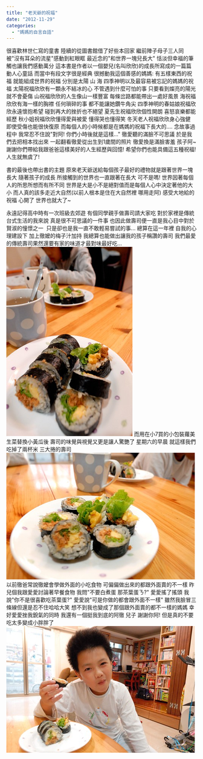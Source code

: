 ```yaml
---
title: "老天爺的祝福"
date: "2012-11-29"
categories: 
  - "媽媽的自言自語"
---
```


很喜歡林世仁寫的童書 陸續的從圖書館借了好些本回家 繼前陣子母子三人同被"沒有耳朵的流星"感動到紅眼眶 最近念的"和世界一塊兒長大" 恬淡但幸福的筆觸也讓我們感動萬分 這本書是作者以一個嬰兒(名叫欣欣)的成長所寫成的一篇篇動人心童話 而當中有段文字很是經典 很撼動我這個善感的媽媽: 有五樣東西的祝福 就能組成世界的祝福 分別是太陽 山 海 四季神明以及最容易被忘記的媽媽的祝福 太陽祝福欣欣有一顆永不結冰的心 不管遇到什麼可怕的事 只要看到燦亮的陽光就不會憂傷 山祝福欣欣的人生像山一樣豐富 每條岔路都能帶出一處好風景 海祝福欣欣有海一樣的胸襟 任何瑣碎的事 都不能讓她鑽牛角尖 四季神明的春姑娘祝福欣欣永遠懷抱希望 碰到再大的挫折也不絕望 夏先生祝福欣欣個性開朗 喜怒哀樂都能經歷 秋小姐祝福欣欣懂得愛與被愛 懂得哭也懂得笑 冬天老人祝福欣欣身心強健 即使受傷也能很快復原 而每個人的小時候都是在媽媽的祝福下長大的.... 念故事過程中 我常忍不住說"對阿! 你們小時後就是這樣..." 徹愛聽的滿臉不可思議 於是我們去把相本找出來 一起翻看徹愛從出生到1歲間的照片 徹愛換是滿臉害羞 孩子阿~ 謝謝你們帶給我跟爸爸這樣美好的人生經歷與回憶! 希望你們也能具備這五種祝福! 人生就無虞了!

書的最後也帶出書的主題 原來老天爺送給每個孩子最好的禮物就是跟著世界一塊長大 隨著孩子的成長 所接觸到的世界也一直跟著在長大 可不是嗎! 世界因著每個人的所思所想而有所不同 世界是大是小不是絕對值而是每個人心中決定著他的大小 而人真的該多走近大自然(以前人根本是住在大自然裡 哪用走阿) 感受大地給的祝福 心開了 世界也就大了~

永遠記得高中時有一次班級去郊遊 有個同學親手做壽司請大家吃 對於家裡是傳統台式生活的我來說 真是很不可思議的一件事 也因此做壽司便一直是我心目中對於賢淑的憧憬之一  只是卻也是我一直不敢輕易嘗試的事... 總算在這一年裡 自我的心理建設下 加上徹嬤的梅子汁加持 我總算也能做出讓我的孩子稱讚的壽司 我們最愛的傳統壽司果然還要有家的味道才最對味最好吃... ![20121117_0840-DS2_3505](images/8226131076_92acae992c.jpg) 而用在小7買的小包裝蘿美生菜替換小黃瓜後 壽司的味覺與視覺又更是讓人驚艷了 星期六的早晨 就這樣我們吃掉了兩杯米 三大捲的壽司 ![20121117_0842-DS2_3506](images/8226130902_d44ec3eec1.jpg) 以前徹爸常說徹嬤會學做外面的小吃食物 可偏偏做出來的都跟外面賣的不一樣 昨兒個我跟愛愛討論著早餐食物 我問"不要白煮蛋 那茶葉蛋ㄋ?" 愛愛搖了搖頭 我說"你不是很喜歡吃茶葉蛋?" 愛愛說"可是你做的都會跟外面不一樣" 雖然我臉冒三條線但還是忍不住哈哈大笑 想不到我也變成了那個跟外面賣的都不一樣的媽媽 幸好愛愛挫我銳氣的同時 我還有一個挺我到底的阿徹 兒子 謝謝你阿! 但是真的不要吃太多變成小胖胖了 ![20121117_0842-DS2_3507](images/8226130726_eac88a56bc.jpg)
